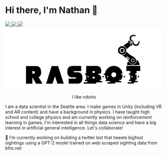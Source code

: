 # Hi there, I'm Nathan 👋

 <!-- LinkedIn Contact -->
  <a href="https://www.linkedin.com/in/nathanfrasmussen/" target="_blank">
    <img src="https://img.shields.io/badge/-NATHAN%20RASMUSSEN-blue?style=for-the-badge&logo=Linkedin&logoColor=white"/>
  </a>
  
<!-- Email -->
  <a href="mailto:nathan.f.rasmussen@gmail.com">
    <img src="https://img.shields.io/badge/EMAIL-nathan.f.rasmussen@gmail.com-20b2aa?style=for-the-badge"/>
  </a>

  <!-- Twitterbot -->
  <a href="https://www.twitter.com/sasBOTch/" target="_blank">
    <img src="https://img.shields.io/badge/-BIGFOOT%20TWITTER%20BOT-blue?style=for-the-badge&logo=Twitter&logoColor=white"/>
  </a>
  
</br>

<div align="center">
  <img src="https://raw.githubusercontent.com/rasbot/rasbot/master/rasbot.gif" width="650" height="auto"/>
  <p>  I like robots</p>
</div>

I am a data scientist in the Seattle area. I make games in Unity (including VR and AR content) and have a background in physics. I have taught high school and college physics and am currently working on reinforcement learning in games. I'm interested in all things data science and have a big interest in artificial general intelligence. Let's collaborate!

🔭 I’m currently working on building a twitter bot that tweets bigfoot sightings using a GPT-2 model trained on web scraped sighting data from bfro.net

<!--
**rasbot/rasbot** is a ✨ _special_ ✨ repository because its `README.md` (this file) appears on your GitHub profile.

Here are some ideas to get you started:

- 🔭 I’m currently working on ...
- 🌱 I’m currently learning ...
- 👯 I’m looking to collaborate on ...
- 🤔 I’m looking for help with ...
- 💬 Ask me about ...
- 📫 How to reach me: ...
- 😄 Pronouns: ...
- ⚡ Fun fact: ...
-->
